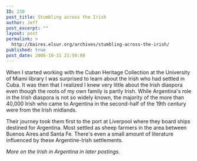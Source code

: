 ```yaml
---
ID: 238
post_title: Stumbling across the Irish
author: Jeff
post_excerpt: ""
layout: post
permalink: >
  http://baires.elsur.org/archives/stumbling-across-the-irish/
published: true
post_date: 2006-10-31 21:50:08
---
```

When I started working with the Cuban Heritage Collection at the University of Miami library I was surprised to learn about the Irish who had settled in Cuba. It was then that I realized I knew very little about the Irish diaspora even though the roots of my own family is partly Irish. While Argentina's role in the Irish diaspora is not so widely known, the majority of the more than 40,000 Irish who came to Argentina in the second-half of the 19th century were from the Irish midlands. 

Their  journey took them first to the port at Liverpool where they board ships destined for Argentina. Most settled as sheep farmers  in the area between Buenos Aires and Santa Fe.  There's even a small amount of literature influenced by these Argentine-Irish settlements.

<em>More on the Irish in Argentina in later postings.</em>